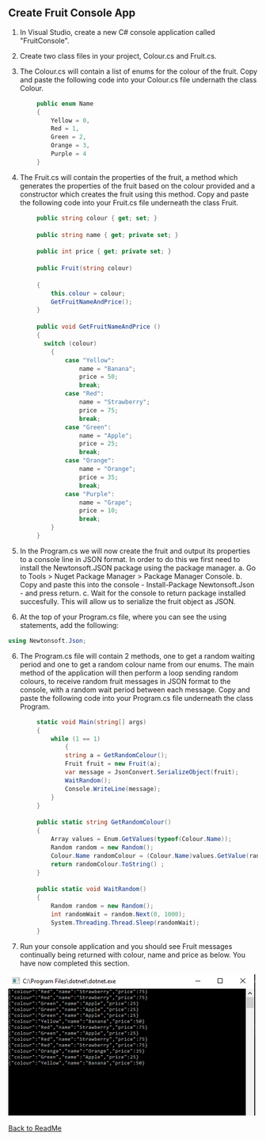 ## Create Fruit Console App

1. In Visual Studio, create a new C# console application called "FruitConsole".

2. Create two class files in your project, Colour.cs and Fruit.cs.

3. The Colour.cs will contain a list of enums for the colour of the fruit. Copy and paste the following code into your Colour.cs file undernath the class Colour. 

```c#
        public enum Name
        {
            Yellow = 0,
            Red = 1,
            Green = 2,
            Orange = 3,
            Purple = 4
        }
```

4. The Fruit.cs will contain the properties of the fruit, a method which generates the properties of the fruit based on the colour provided and  a constructor which creates the fruit using this method. Copy and paste the following code into your Fruit.cs file underneath the class Fruit. 

```c#
        public string colour { get; set; }

        public string name { get; private set; }

        public int price { get; private set; }

        public Fruit(string colour)

        {
            this.colour = colour;
            GetFruitNameAndPrice();
        }

        public void GetFruitNameAndPrice ()
        {
          switch (colour)
            {
                case "Yellow":
                    name = "Banana";
                    price = 50;
                    break;
                case "Red":
                    name = "Strawberry";
                    price = 75;
                    break;
                case "Green":
                    name = "Apple";
                    price = 25;
                    break;
                case "Orange":
                    name = "Orange";
                    price = 35;
                    break;
                case "Purple":
                    name = "Grape";
                    price = 10;
                    break;
            }
        }
``` 

5. In the Program.cs we will now create the fruit and output its properties to a console line in JSON format. In order to do this we first need to install the Newtonsoft.JSON package using the package manager. 
   a. Go to Tools > Nuget Package Manager > Package Manager Console. 
   b. Copy and paste this into the console - Install-Package Newtonsoft.Json - and press return. 
   c. Wait for the console to return package installed succesfully. This will allow us to serialize the fruit object as JSON. 

6. At the top of your Program.cs file, where you can see the using statements, add the following:

```c#
using Newtonsoft.Json;
```

6. The Program.cs file will contain 2 methods, one to get a random waiting period and one to get a random colour name from our enums. The main method of the application will then perform a loop sending random colours, to receive random fruit messages in JSON format to the console, with a random wait period between each message. Copy and paste the following code into your Program.cs file underneath the class Program. 

```c#
        static void Main(string[] args)
        {
            while (1 == 1)
                {
                string a = GetRandomColour();
                Fruit fruit = new Fruit(a);
                var message = JsonConvert.SerializeObject(fruit);                 
                WaitRandom();
                Console.WriteLine(message);
            }
        }

        public static string GetRandomColour()
        {
            Array values = Enum.GetValues(typeof(Colour.Name));
            Random random = new Random();
            Colour.Name randomColour = (Colour.Name)values.GetValue(random.Next(values.Length));
            return randomColour.ToString() ;
        }

        public static void WaitRandom()
        {
            Random random = new Random();
            int randomWait = random.Next(0, 1000);
            System.Threading.Thread.Sleep(randomWait);
        }
```

7. Run your console application and you should see Fruit messages continually being returned with colour, name and price as below. You have now completed this section. 

![Fruit Messages To Console App](Images/FruitConsole.PNG)

[Back to ReadMe](../../ReadMe.md)